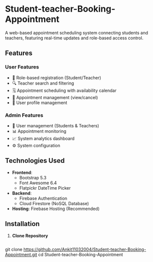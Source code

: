 # Student-teacher-Booking-Appointment
A web-based appointment scheduling system connecting students and teachers, featuring real-time updates and role-based access control.

## Features

### User Features
- 📝 Role-based registration (Student/Teacher)
- 🔍 Teacher search and filtering
- 🗓️ Appointment scheduling with availability calendar
- 🔔 Appointment management (view/cancel)
- 👤 User profile management

### Admin Features
- 👥 User management (Students & Teachers)
- 📊 Appointment monitoring
- 📈 System analytics dashboard
- ⚙️ System configuration

## Technologies Used

- **Frontend**: 
  - Bootstrap 5.3
  - Font Awesome 6.4
  - Flatpickr DateTime Picker
- **Backend**: 
  - Firebase Authentication
  - Cloud Firestore (NoSQL Database)
- **Hosting**: Firebase Hosting (Recommended)

## Installation

1. **Clone Repository**
   ```bash
git clone https://github.com/Ankit11032004/Student-teacher-Booking-Appointment.git
cd Student-teacher-Booking-Appointment